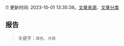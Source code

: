 :alarm_clock: 更新时间: 2023-10-01 13:35:39。[文章来源](/README.md)、[文章分类](/TAGS.md)

## 报告


> 关键字：`报告`、`月报`



